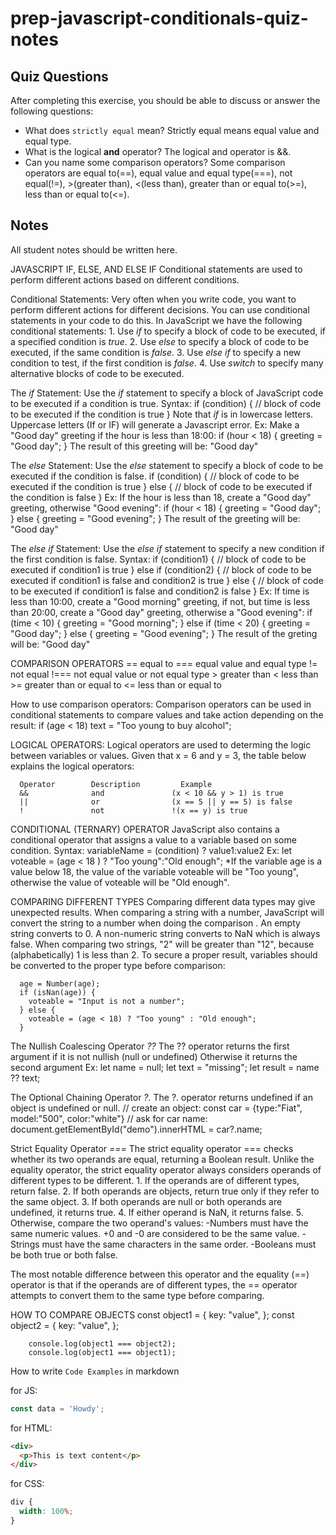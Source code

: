 # prep-javascript-conditionals-quiz-notes

## Quiz Questions

After completing this exercise, you should be able to discuss or answer the following questions:

- What does `strictly equal` mean?
  Strictly equal means equal value and equal type.
- What is the logical **and** operator?
  The logical and operator is &&.
- Can you name some comparison operators?
  Some comparison operators are equal to(==), equal value and equal type(===), not equal(!=), >(greater than), <(less than), greater than or equal to(>=), less than or equal to(<=).

## Notes

All student notes should be written here.

JAVASCRIPT IF, ELSE, AND ELSE IF
Conditional statements are used to perform different actions based on different conditions.

Conditional Statements:
Very often when you write code, you want to perform different actions for different decisions.
You can use conditional statements in your code to do this.
In JavaScript we have the following conditional statements: 1. Use _if_ to specify a block of code to be executed, if a specified condition is _true_. 2. Use _else_ to specify a block of code to be executed, if the same condition is _false_. 3. Use _else if_ to specify a new condition to test, if the first condition is _false_. 4. Use _switch_ to specify many alternative blocks of code to be executed.

The _if_ Statement:
Use the _if_ statement to specify a block of JavaScript code to be executed if a condition is true.
Syntax:
if (condition) {
// block of code to be executed if the condition is true
}
Note that _if_ is in lowercase letters. Uppercase letters (If or IF) will generate a Javascript error.
Ex: Make a "Good day" greeting if the hour is less than 18:00:
if (hour < 18) {
greeting = "Good day";
}
The result of this greeting will be: "Good day"

The _else_ Statement:
Use the _else_ statement to specify a block of code to be executed if the condition is false.
if (condition) {
// block of code to be executed if the condition is true
} else {
// block of code to be executed if the condition is false
}
Ex: If the hour is less than 18, create a "Good day" greeting, otherwise "Good evening":
if (hour < 18) {
greeting = "Good day";
} else {
greeting = "Good evening";
}
The result of the greeting will be: "Good day"

The _else if_ Statement:
Use the _else if_ statement to specify a new condition if the first condition is false.
Syntax:
if (condition1) {
// block of code to be executed if condition1 is true
} else if (condition2) {
// block of code to be executed if condition1 is false and condition2 is true
} else {
// block of code to be executed if condition1 is false and condition2 is false
}
Ex: If time is less than 10:00, create a "Good morning" greeting, if not, but time is less than 20:00, create a "Good day" greeting, otherwise a "Good evening":
if (time < 10) {
greeting = "Good morning";
} else if (time < 20) {
greeting = "Good day";
} else {
greeting = "Good evening";
}
The result of the greting will be: "Good day"

COMPARISON OPERATORS
== equal to
=== equal value and equal type
!= not equal
!=== not equal value or not equal type > greater than
< less than >= greater than or equal to
<= less than or equal to

How to use comparison operators:
Comparison operators can be used in conditional statements to compare values and take action depending on the result:
if (age < 18) text = "Too young to buy alcohol";

LOGICAL OPERATORS:
Logical operators are used to determing the logic between variables or values.
Given that x = 6 and y = 3, the table below explains the logical operators:

      Operator        Description         Example
      &&              and               (x < 10 && y > 1) is true
      ||              or                (x == 5 || y == 5) is false
      !               not               !(x == y) is true

CONDITIONAL (TERNARY) OPERATOR
JavaScript also contains a conditional operator that assigns a value to a variable based on some condition.
Syntax:
variableName = (condition) ? value1:value2
Ex:
let voteable = (age < 18 ) ? "Too young":"Old enough";
\*If the variable age is a value below 18, the value of the variable voteable will be "Too young", otherwise the value of voteable will be "Old enough".

COMPARING DIFFERENT TYPES
Comparing different data types may give unexpected results.
When comparing a string with a number, JavaScript will convert the string to a number when doing the comparison . An empty string converts to 0. A non-numeric string converts to NaN which is always false.
When comparing two strings, "2" will be greater than "12", because (alphabetically) 1 is less than 2.
To secure a proper result, variables should be converted to the proper type before comparison:

      age = Number(age);
      if (isNan(age)) {
        voteable = "Input is not a number";
      } else {
        voteable = (age < 18) ? "Too young" : "Old enough";
      }

The Nullish Coalescing Operator _??_
The ?? operator returns the first argument if it is not nullish (null or undefined)
Otherwise it returns the second argument
Ex:
let name = null;
let text = "missing";
let result = name ?? text;

The Optional Chaining Operator _?._
The ?. operator returns undefined if an object is undefined or null.
// create an object:
const car = {type:"Fiat", model:"500", color:"white"}
// ask for car name:
document.getElementById("demo").innerHTML = car?.name;

Strict Equality Operator _===_
The strict equality operator === checks whether its two operands are equal, returning a Boolean result. Unlike the equality operator, the strict equality operator always considers operands of different types to be different. 1. If the operands are of different types, return false. 2. If both operands are objects, return true only if they refer to the same object. 3. If both operands are null or both operands are undefined, it returns true. 4. If either operand is NaN, it returns false. 5. Otherwise, compare the two operand's values:
-Numbers must have the same numeric values. +0 and -0 are considered to be the same value.
-Strings must have the same characters in the same order.
-Booleans must be both true or both false.

The most notable difference between this operator and the equality (==) operator is that if the operands are of different types, the == operator attempts to convert them to the same type before comparing.

HOW TO COMPARE OBJECTS
const object1 = {
key: "value",
};
const object2 = {
key: "value",
};

        console.log(object1 === object2);
        console.log(object1 === object1);

How to write `Code Examples` in markdown

for JS:

```javascript
const data = 'Howdy';
```

for HTML:

```html
<div>
  <p>This is text content</p>
</div>
```

for CSS:

```css
div {
  width: 100%;
}
```
